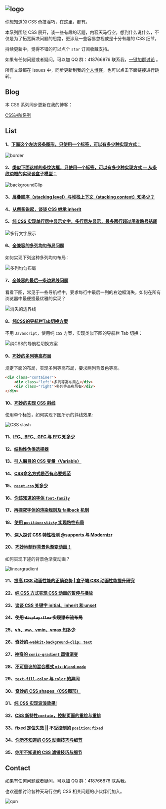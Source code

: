 ## ![logo](https://github.com/chokcoco/iCSS/blob/master/logo.jpg?raw=true)

你想知道的 CSS 奇技淫巧，在这里，都有。

本系列围绕 CSS 展开，谈一些有趣的话题，内容天马行空，想到什么说什么，不仅是为了拓宽解决问题的思路，更涉及一些容易忽视或是十分有趣的 CSS 细节。

持续更新中，觉得不错的可以点个 `star` 订阅收藏支持。

如果有任何问题或者疑问，可以加 QQ 群：418766876 联系我，[一键加群讨论](//shang.qq.com/wpa/qunwpa?idkey=318940c0ae56f4556447291fb2fc6147a7b1760487c49c1e3410c377d946fc5a) 。

所有文章都在 Issues 中，同步更新到我的[个人博客](http://www.cnblogs.com/coco1s/)，也可以点击下面链接进行跳转。

## Blog

本 CSS 系列同步更新在我的博客：

[CSS进阶系列](http://www.cnblogs.com/coco1s/category/833837.html)

## List

#### 1、[下面这个左边竖条图形，只使用一个标签，可以有多少种实现方式：](https://github.com/chokcoco/iCSS/issues/1)

![border](http://images.cnblogs.com/cnblogs_com/coco1s/881614/o_border.png)

#### 2、[类似下面这样的条纹边框，只使用一个标签，可以有多少种实现方式 -- 从条纹边框的实现谈盒子模型：](https://github.com/chokcoco/iCSS/issues/1)

![backgroundClip](http://images.cnblogs.com/cnblogs_com/coco1s/881614/o_backgroundClip.png)

#### 3、[层叠顺序（stacking level）与堆栈上下文（stacking context）知多少？](https://github.com/chokcoco/iCSS/issues/1)

#### 4、[从倒影说起，谈谈 CSS 继承 inherit](https://github.com/chokcoco/iCSS/issues/1)

#### 5、[纯 CSS 实现单行居中显示文字，多行居左显示，最多两行超过用省略号结尾](https://github.com/chokcoco/iCSS/issues/1)

![多行文字展示](http://images.cnblogs.com/cnblogs_com/coco1s/881614/o_center.png)

#### 6、[全兼容的多列均匀布局问题](https://github.com/chokcoco/iCSS/issues/2)

如何实现下列这种多列均匀布局：

![多列均匀布局](http://images2015.cnblogs.com/blog/608782/201607/608782-20160713180644092-236763328.png)

#### 7、[全兼容的最后一条边界线问题](https://github.com/chokcoco/iCSS/issues/2)

看看下图，常见于一些导航栏中，要求每行中最后一列的右边框消失，如何在所有浏览器中最便捷最优雅的实现？

![消失的边界线](http://images.cnblogs.com/cnblogs_com/coco1s/881614/o_disappear.png)

#### 8、[纯CSS的导航栏Tab切换方案](https://github.com/chokcoco/iCSS/issues/2)

不用 `Javascript`，使用纯 `CSS` 方案，实现类似下图的导航栏 Tab 切换：

![纯CSS的导航栏切换方案](http://images2015.cnblogs.com/blog/608782/201610/608782-20161013103036328-1395095905.gif)

#### 9、[巧妙的多列等高布局](https://github.com/chokcoco/iCSS/issues/2)

规定下面的布局，实现多列等高布局，要求两列背景色等高。

``` HTML
<div class="container">
    <div class="left">多列等高布局左</div> 
    <div class="right">多列等高布局右</div>
</div>
```

#### 10、[巧妙的实现 CSS 斜线](https://github.com/chokcoco/iCSS/issues/2)

使用单个标签，如何实现下图所示的斜线效果:

![CSS slash](http://images2015.cnblogs.com/blog/608782/201611/608782-20161103132531986-482520887.png)

#### 11、[IFC、BFC、GFC 与 FFC 知多少](https://github.com/chokcoco/iCSS/issues/5)

#### 12、[结构性伪类选择器](https://github.com/chokcoco/iCSS/issues/5)

#### 13、[引人瞩目的 CSS 变量（Variable）](https://github.com/chokcoco/iCSS/issues/5)

#### 14、[CSS命名方式是否有必要规范](https://github.com/chokcoco/iCSS/issues/5)

#### 15、[`reset.css` 知多少 ](https://github.com/chokcoco/iCSS/issues/5)

#### 16、[你该知道的字体 `font-family`](https://github.com/chokcoco/iCSS/issues/6)

#### 17、[再探究字体的渲染规则及 fallback 机制](https://github.com/chokcoco/iCSS/issues/7)

#### 18、[使用 `position:sticky` 实现粘性布局](https://github.com/chokcoco/iCSS/issues/8)

#### 19、[深入探讨 CSS 特性检测 @supports 与 Modernizr](https://github.com/chokcoco/iCSS/issues/9)

#### 20、[巧妙地制作背景色渐变动画！](https://github.com/chokcoco/iCSS/issues/10)

如何实现下述的背景色渐变动画？

![lineargradient](https://cloud.githubusercontent.com/assets/8554143/24186346/d984600a-0f12-11e7-8220-dc9a6c04b7ef.gif)

#### 21、[提高 CSS 动画性能的正确姿势 | 盒子端 CSS 动画性能提升研究](https://github.com/chokcoco/iCSS/issues/11)

#### 22、[纯 CSS 方式实现 CSS 动画的暂停与播放](https://github.com/chokcoco/iCSS/issues/12)

#### 23、[谈谈 CSS 关键字 initial、inherit 和 unset](https://github.com/chokcoco/iCSS/issues/13)

#### 24、~~使用 `display:flex` 实现瀑布流布局~~

#### 25、[vh、vw、vmin、vmax 知多少](https://github.com/chokcoco/iCSS/issues/15)

#### 26、[奇妙的`-webkit-background-clip: text`](https://github.com/chokcoco/iCSS/issues/14)

#### 27、[神奇的 `conic-gradient` 圆锥渐变](https://github.com/chokcoco/iCSS/issues/19)

#### 28、[不可思议的混合模式 `mix-blend-mode` ](https://github.com/chokcoco/iCSS/issues/16)

#### 29、[`text-fill-color` 与 `color` 的异同](https://github.com/chokcoco/iCSS/issues/17)

#### 30、[奇妙的 CSS shapes（CSS图形）](https://github.com/chokcoco/iCSS/issues/18)

#### 31、[纯 CSS 实现波浪效果!](https://github.com/chokcoco/iCSS/issues/22)

#### 32、[CSS 新特性`contain`，控制页面的重绘与重排](https://github.com/chokcoco/iCSS/issues/23)

#### 33、[fixed 定位失效 || 不受控制的 `position:fixed`](https://github.com/chokcoco/iCSS/issues/24)

#### 34、[你所不知道的 CSS 动画技巧与细节](https://github.com/chokcoco/iCSS/issues/27)

#### 35、[你所不知道的 CSS 滤镜技巧与细节](https://github.com/chokcoco/iCSS/issues/30)

## Contact

如果有任何问题或者疑问，可以加 QQ 群：418766876 联系我。

也欢迎想讨论各种天马行空的 CSS 相关问题的小伙伴们加入。

![qun](https://github.com/chokcoco/iCSS/blob/master/qqqun.png)

